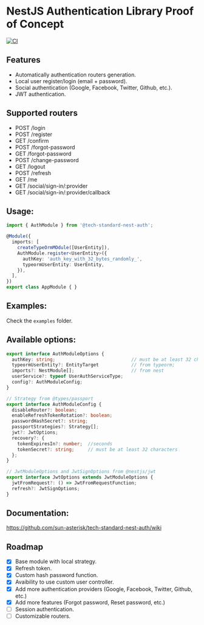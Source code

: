 # NestJS Authentication Library Proof of Concept

[![CI](https://github.com/sun-asterisk/tech-standard-nest-auth/actions/workflows/check_ci.yml/badge.svg)](https://github.com/sun-asterisk/tech-standard-nest-auth/actions/workflows/check_ci.yml)

## Features
- Automatically authentication routers generation.
- Local user register/login (email + password).
- Social authentication (Google, Facebook, Twitter, Github, etc.).
- JWT authentication.

## Supported routers
- POST  /login
- POST  /register
- GET   /confirm
- POST  /forgot-password
- GET   /forgot-password
- POST  /change-password
- GET   /logout
- POST  /refresh
- GET   /me
- GET   /social/sign-in/:provider
- GET   /social/sign-in/:provider/callback

## Usage:

```typescript
import { AuthModule } from '@tech-standard-nest-auth';

@Module({
  imports: [
    createTypeOrmMOdule([UserEntity]),
    AuthModule.register<UserEntity>({
      authKey: 'auth_key_with_32_bytes_randomly_',
      typeormUserEntity: UserEntity,
    }),
  ],
})
export class AppModule { }
```

## Examples:
Check the `examples` folder.

## Available options:
```typescript
export interface AuthModuleOptions {
  authKey: string;                            // must be at least 32 characters
  typeormUserEntity?: EntityTarget            // from typeorm;
  imports?: NestModule[];                     // from nest
  userService?: typeof UserAuthServiceType;
  config?: AuthModuleConfig;
}

// Strategy from @types/passport
export interface AuthModuleConfig {
  disableRouter?: boolean;
  enableRefreshTokenRotation?: boolean;
  passwordHashSecret?: string;
  passportStrategies?: Strategy[];
  jwt?: JwtOptions;
  recovery?: {
    tokenExpiresIn?: number;  //seconds
    tokenSecret?: string;     // must be at least 32 characters
  };
}

// JwtModuleOptions and JwtSignOptions from @nestjs/jwt
export interface JwtOptions extends JwtModuleOptions {
  jwtFromRequest?: () => JwtFromRequestFunction;
  refresh?: JwtSignOptions;
}
```

## Documentation:
https://github.com/sun-asterisk/tech-standard-nest-auth/wiki

## Roadmap
- [x] Base module with local strategy.
- [x] Refresh token.
- [x] Custom hash password function.
- [x] Avaibility to use custom user controller.
- [x] Add more authentication providers (Google, Facebook, Twitter, Github, etc.)
- [x] Add more features (Forgot password, Reset password, etc.)
- [ ] Session authentication.
- [ ] Customizable routers.
